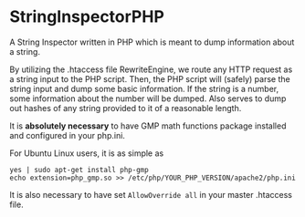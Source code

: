 # StringInspectorPHP
A String Inspector written in PHP which is meant to dump information about a string.

By utilizing the .htaccess file RewriteEngine, we route any HTTP request as a string input to the PHP script. Then, the PHP script will (safely) parse the string input and dump some basic information. If the string is a number, some information about the number will be dumped. Also serves to dump out hashes of any string provided to it of a reasonable length.

It is **absolutely necessary** to have GMP math functions package installed and configured in your php.ini.

For Ubuntu Linux users, it is as simple as 

```
yes | sudo apt-get install php-gmp
echo extension=php_gmp.so >> /etc/php/YOUR_PHP_VERSION/apache2/php.ini
```

It is also necessary to have set ```AllowOverride all``` in your master .htaccess file.
